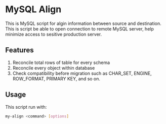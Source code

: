 <h1>MySQL Align</h1>

This is MySQL script for algin information between source and destination. This is script be able to open connection to remote MySQL server, help minimize access to sesitive production server.

<h2>Features</h2>

1. Reconcile total rows of table for every schema
2. Reconcile every object within database
3. Check compatibility before migration such as CHAR_SET, ENGINE, ROW_FORMAT, PRIMARY KEY, and so on.


<h2>Usage</h2>
This script run with:

```bash
my-align <command> [options]
```
